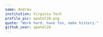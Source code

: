 ```yaml
---
name: Andrew
institution: Virginia Tech
profile_pic: apatel20.png
quote: "Work hard, have fun, make history."
github_user: apatel20
---
```

